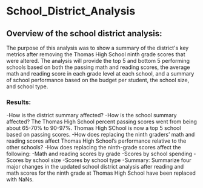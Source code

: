 # School_District_Analysis
## Overview of the school district analysis: 
The purpose of this analysis was to show a summary of the district's key metrics after removing the Thomas High School ninth grade scores that were altered. The analysis will provide the top 5 and bottom 5 performing schools based on both the passing math and reading scores, the average math and reading score in each grade level at each school, and a summary of school performance based on the budget per student, the school size, and school type.

### Results: 

-How is the district summary affected?
-How is the school summary affected? The Thomas High School percent passing scores went from being about 65-70% to 90-97%. Thomas High SChool is now a top 5 school based on passing scores.
-How does replacing the ninth graders’ math and reading scores affect Thomas High School’s performance relative to the other schools? 
-How does replacing the ninth-grade scores affect the following:
-Math and reading scores by grade
-Scores by school spending
-Scores by school size
-Scores by school type
-Summary: Summarize four major changes in the updated school district analysis after reading and math scores for the ninth grade at Thomas High School have been replaced with NaNs.
